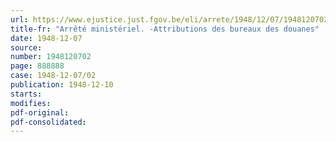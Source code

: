 ```yaml
---
url: https://www.ejustice.just.fgov.be/eli/arrete/1948/12/07/1948120702/justel
title-fr: "Arrêté ministériel. -Attributions des bureaux des douanes"
date: 1948-12-07
source:
number: 1948120702
page: 888888
case: 1948-12-07/02
publication: 1948-12-10
starts:
modifies:
pdf-original:
pdf-consolidated:
---
```



